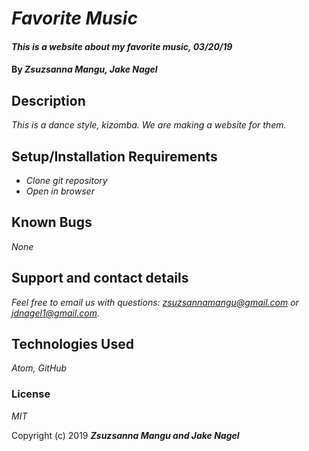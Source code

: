# _Favorite Music_

#### _This is a website about my favorite music, 03/20/19_

#### By _**Zsuzsanna Mangu, Jake Nagel**_

## Description

_This is a dance style, kizomba. We are making a website for them._

## Setup/Installation Requirements

* _Clone git repository_
* _Open in browser_

## Known Bugs

_None_

## Support and contact details

_Feel free to email us with questions: zsuzsannamangu@gmail.com or jdnagel1@gmail.com._

## Technologies Used

_Atom, GitHub_

### License

*MIT*

Copyright (c) 2019 **_Zsuzsanna Mangu and Jake Nagel_**

